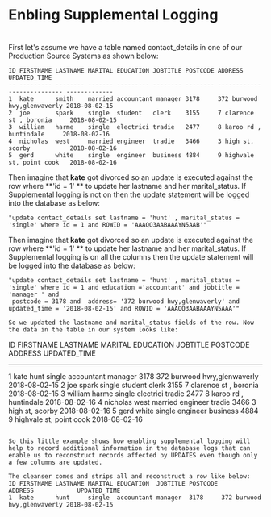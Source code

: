 

# Enbling Supplemental Logging 

#
#

First let's assume we have a table named contact_details in one of our Production Source Systems as shown below:


```
ID FIRSTNAME LASTNAME MARITAL EDUCATION JOBTITLE POSTCODE ADDRESS                     UPDATED_TIME 
-- --------- -------- ------- --------- -------- -------- --------------------------- -------------
1  kate      smith    married accountant manager 3178     372 burwood hwy,glenwaverly 2018-08-02-15
2  joe       spark    single  student   clerk    3155     7 clarence st , boronia     2018-08-02-15
3  william   harme    single  electrici tradie   2477     8 karoo rd , huntindale     2018-08-02-16
4  nicholas  west     married engineer  tradie   3466     3 high st, scorby           2018-08-02-16
5  gerd      white    single  engineer  business 4884     9 highvale st, point cook   2018-08-02-16

```


Then imagine that **kate** got divorced so an update is executed against the  row where **'id = 1' ** to update her lastname and her marital_status.
If Supplemental logging is not on then the update statement will be logged into the database as below:
``` 
"update contact_details set lastname = 'hunt' , marital_status = 'single' where id = 1 and ROWID = 'AAAQQ3AABAAAYN5AAB'" 

```

Then imagine that **kate** got divorced so an update is executed against the  row where **'id = 1' ** to update her lastname and her marital_status.
If Supplemental logging is on all the columns then the update statement will be logged into the database as below:
``` 
"update contact_details set lastname = 'hunt' , marital_status = 'single' where id = 1 and education ='accountant' and jobtitle = 'manager ' and
 postcode = 3178 and  address= '372 burwood hwy,glenwaverly' and  updated_time = '2018-08-02-15' and ROWID = 'AAAQQ3AABAAAYN5AAA'" 

So we updated the lastname and marital_status fields of the row. Now the data in the table in our system looks like:

```
ID FIRSTNAME LASTNAME MARITAL EDUCATION JOBTITLE POSTCODE ADDRESS                     UPDATED_TIME 
-- --------- -------- ------- --------- -------- -------- --------------------------- -------------
1  kate      hunt     single  accountant manager  3178    372 burwood hwy,glenwaverly 2018-08-02-15
2  joe       spark    single  student   clerk    3155     7 clarence st , boronia     2018-08-02-15
3  william   harme    single  electrici tradie   2477     8 karoo rd , huntindale     2018-08-02-16
4  nicholas  west     married engineer  tradie   3466     3 high st, scorby           2018-08-02-16
5  gerd      white    single  engineer  business 4884     9 highvale st, point cook   2018-08-02-16

```

So this little example shows how enabling supplemental logging will help to record additional information in the database logs that can enable us to reconstruct records affected by UPDATES even though only a few columns are updated. 

``` 
```
The cleanser comes and strips all and reconstruct a row like below:
ID FIRSTNAME LASTNAME MARITAL EDUCATION  JOBTITLE POSTCODE          ADDRESS            UPDATED_TIME 
1  kate      hunt     single  accountant manager  3178     372 burwood hwy,glenwaverly 2018-08-02-15
```
